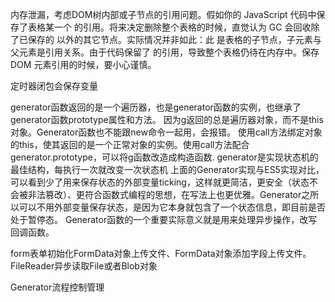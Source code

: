 内存泄漏，考虑DOM树内部或子节点的引用问题。假如你的 JavaScript 代码中保存了表格某一个 <td> 的引用。将来决定删除整个表格的时候，直觉认为 GC 会回收除了已保存的 <td> 以外的其它节点。实际情况并非如此：此 <td> 是表格的子节点，子元素与父元素是引用关系。由于代码保留了 <td> 的引用，导致整个表格仍待在内存中。保存 DOM 元素引用的时候，要小心谨慎。

定时器闭包会保存变量

generator函数返回的是一个遍历器，也是generator函数的实例，也继承了generator函数prototype属性和方法。
因为g返回的总是遍历器对象，而不是this对象。Generator函数也不能跟new命令一起用，会报错。
使用call方法绑定对象的this，使其返回的是一个正常对象的实例。使用call方法配合generator.prototype，可以将g函数改造成构造函数.
generator是实现状态机的最佳结构，每执行一次就改变一次状态机
上面的Generator实现与ES5实现对比，可以看到少了用来保存状态的外部变量ticking，这样就更简洁，更安全（状态不会被非法篡改）、更符合函数式编程的思想，在写法上也更优雅。Generator之所以可以不用外部变量保存状态，是因为它本身就包含了一个状态信息，即目前是否处于暂停态。
Generator函数的一个重要实际意义就是用来处理异步操作，改写回调函数。  

form表单初始化FormData对象上传文件、FormData对象添加字段上传文件。
FileReader异步读取File或者Blob对象  

Generator流程控制管理